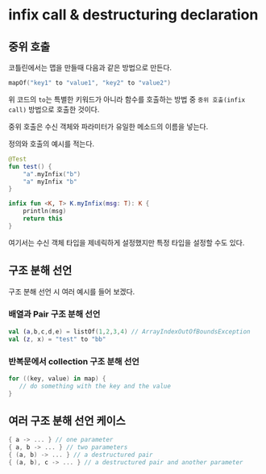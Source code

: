 # infix call & destructuring declaration

## 중위 호출

코틀린에서는 맵을 만들때 다음과 같은 방법으로 만든다.

```kotlin
mapOf("key1" to "value1", "key2" to "value2")
```

위 코드의 `to`는 특별한 키워드가 아니라 함수를 호출하는 방법 중 `중위 호출(infix call)` 방법으로 호출한 것이다.

중위 호출은 수신 객체와 파라미터가 유일한 메소드의 이름을 넣는다.

정의와 호출의 예시를 적는다.

```kotlin
@Test
fun test() {
    "a".myInfix("b")
    "a" myInfix "b"
}

infix fun <K, T> K.myInfix(msg: T): K {
    println(msg)
    return this
}
```

여기서는 수신 객체 타입을 제네릭하게 설정했지만 특정 타입을 설정할 수도 있다.

## 구조 분해 선언

구조 분해 선언 시 여러 예시를 들어 보겠다.

### 배열과 Pair 구조 분해 선언

```kotlin
val (a,b,c,d,e) = listOf(1,2,3,4) // ArrayIndexOutOfBoundsException
val (z, x) = "test" to "bb"
```

### 반복문에서 collection 구조 분해 선언

```kotlin
for ((key, value) in map) {
   // do something with the key and the value
}
```

## 여러 구조 분해 선언 케이스

```kotlin
{ a -> ... } // one parameter
{ a, b -> ... } // two parameters
{ (a, b) -> ... } // a destructured pair
{ (a, b), c -> ... } // a destructured pair and another parameter
```
